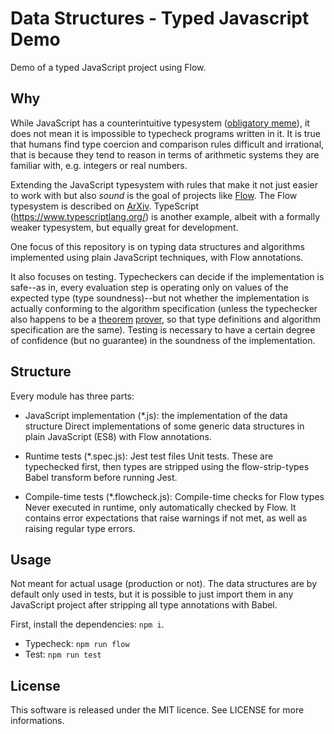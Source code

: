 # Data Structures - Typed Javascript Demo

Demo of a typed JavaScript project using Flow.

## Why

While JavaScript has a counterintuitive typesystem ([obligatory meme](https://twitter.com/cdesio/status/1013166206877163520)), it does not mean
it is impossible to typecheck programs written in it. It is true that humans find type coercion and comparison rules
difficult and irrational, that is because they tend to reason in terms of arithmetic systems they are familiar with, e.g. integers or real numbers.

Extending the JavaScript typesystem with rules that make it not just easier to work with but also _sound_ is the goal of projects
like [Flow](https://flow.org/en). The Flow typesystem is described on [ArXiv](https://arxiv.org/pdf/1708.08021.pdf). TypeScript (https://www.typescriptlang.org/)
is another example, albeit with a formally weaker typesystem, but equally great for development.

One focus of this repository is on typing data structures and algorithms implemented using plain JavaScript techniques, with Flow annotations.

It also focuses on testing. Typecheckers can decide if the implementation is safe--as in, every evaluation step is operating only on values of the expected type (type soundness)--but not
whether the implementation is actually conforming to the algorithm specification (unless the typechecker also happens to be a [theorem](https://coq.inria.fr/) [prover](http://wiki.portal.chalmers.se/agda/pmwiki.php), so that type definitions and algorithm specification are the same). Testing is necessary to have a certain degree of confidence (but no guarantee) in the soundness of the implementation.

## Structure

Every module has three parts:

- JavaScript implementation (*.js): the implementation of the data structure
  Direct implementations of some generic data structures in plain JavaScript (ES8) with Flow annotations.

- Runtime tests (*.spec.js): Jest test files
  Unit tests. These are typechecked first, then types are stripped using the flow-strip-types Babel transform before running Jest.

- Compile-time tests (*.flowcheck.js): Compile-time checks for Flow types
  Never executed in runtime, only automatically checked by Flow. It contains error expectations that raise warnings if not met, as well as raising regular
  type errors.

## Usage

Not meant for actual usage (production or not). The data structures are by default only used in tests, but it is possible to just import them
in any JavaScript project after stripping all type annotations with Babel.

First, install the dependencies: `npm i`.

- Typecheck: `npm run flow`
- Test: `npm run test`

## License

This software is released under the MIT licence. See LICENSE for more informations.
